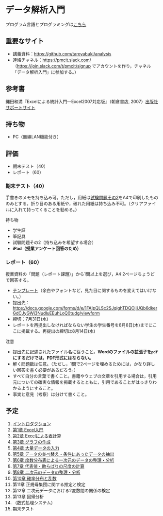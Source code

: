 # データ解析入門

プログラム言語とプログラミングは[こちら](https://github.com/taroyabuki/programming)

## 重要なサイト

* 講義資料：https://github.com/taroyabuki/analysis
* 連絡チャネル：https://pmcit.slack.com/ （https://join.slack.com/t/pmcit/signup でアカウントを作り，チャネル「データ解析入門」に参加する。）

## 参考書

縄田和満『Excelによる統計入門―Excel2007対応版』（朝倉書店, 2007）[出版社サポートサイト](https://www.asakura.co.jp/books/isbn/978-4-254-12172-8/)

## 持ち物

* PC（無線LAN機能付き）

## 評価

* 期末テスト（40）
* レポート（60）

### 期末テスト（40）

手書きのメモを持ち込み可。ただし，用紙は[試験問題その2](exam2.pdf)をA4で印刷したもののみとする。折り目のある用紙や，破れた用紙は持ち込み不可。（クリアファイルに入れて持ってくることを勧める。）

持ち物

* 学生証
* 筆記具
* 試験問題その2（持ち込みを希望する場合）
* **iPad（授業アンケート回答のため）**

### レポート（60）

授業資料の「問題（レポート課題）」から1問以上を選び，A4 2ページちょうどで回答する。

* [テンプレート](template.docx)（余白やフォントなど，見た目に関するものを変えてはいけない。）
* 提出先：https://docs.google.com/forms/d/e/1FAIpQLSc2SJqighTDQOjIUQb6dkerGdCJyGWj3NudIuEEuhLoQ0tudg/viewform
* 締切：7月31日(水)
* レポートを再提出しなければならない学生の学生番号を8月8日(木)までにここに掲載する。再提出の締切は8月14日(水)

注意

* 提出先に記述されたファイル名に従うこと。**Wordのファイルの拡張子を`pdf`にするだけでは，PDF形式にはならない。**
* 解く問題数は任意。（ただし，1問で2ページを埋めるためには，かなり詳しい回答を書く必要があるだろう。）
* すべて自分の言葉で書くこと。書籍やウェブの文章を引用する場合は，引用元についての確実な情報を掲載するとともに，引用であることがはっきりわかるようにすること。
* 事実と意見（考察）は分けて書くこと。

## 予定

1. [イントロダクション](00_introduction.md)
1. [第1章 Excel入門](01_excel.md)
1. [第2章 Excelによる表計算](02_spreadsheet.md)
1. [第3章 グラフの作成](03_charts.md)
1. [第4章 大量データの入力](04_smalldata.md)
1. [第5章 データの並べ替え・条件にあったデータの抽出](05_filter.md)
1. [第6章 度数分布表による一次元のデータの整理・分析](06_histogram.md)
1. [第7章 代表値・散らばりの尺度の計算](07_summary.md)
1. [第8章 二次元のデータの整理・分析](08_xy.md)
1. [第10章 確率分布と乱数](10_probability.md)
1. 第11章 正規母集団に関する推定と検定
1. 第12章 二次元データにおける2変数間の関係の検定
1. 第13章 回帰分析
1. （数式処理システム）
1. 期末テスト
